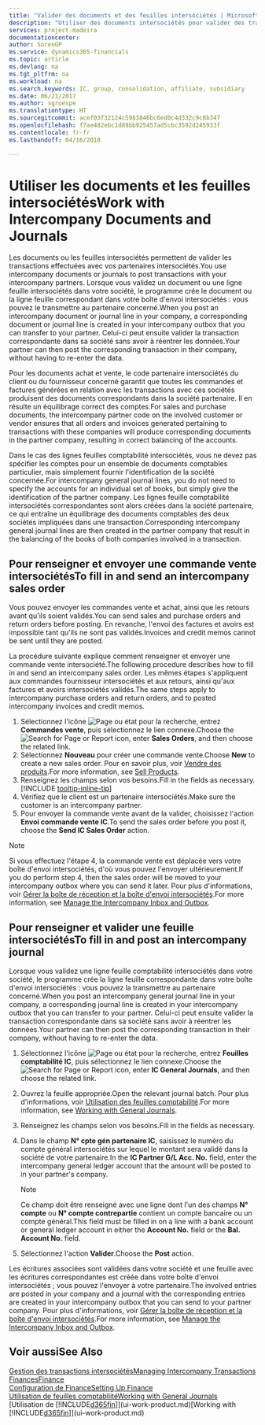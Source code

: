 ```yaml
---
title: "Valider des documents et des feuilles intersociétés | Microsoft Docs"
description: "Utiliser des documents intersociétés pour valider des transactions avec vos partenaires intersociétés."
services: project-madeira
documentationcenter: 
author: SorenGP
ms.service: dynamics365-financials
ms.topic: article
ms.devlang: na
ms.tgt_pltfrm: na
ms.workload: na
ms.search.keywords: IC, group, consolidation, affiliate, subsidiary
ms.date: 06/21/2017
ms.author: sgroespe
ms.translationtype: HT
ms.sourcegitcommit: acef03f32124c5983846bc6ed0c4d332c9c8b347
ms.openlocfilehash: f7ae482ebc1d89bb925457ad5cbc3592d245933f
ms.contentlocale: fr-fr
ms.lasthandoff: 04/16/2018

---
```

# <a name="work-with-intercompany-documents-and-journals"></a><span data-ttu-id="659e2-103">Utiliser les documents et les feuilles intersociétés</span><span class="sxs-lookup"><span data-stu-id="659e2-103">Work with Intercompany Documents and Journals</span></span>
<span data-ttu-id="659e2-104">Les documents ou les feuilles intersociétés permettent de valider les transactions effectuées avec vos partenaires intersociétés.</span><span class="sxs-lookup"><span data-stu-id="659e2-104">You use intercompany documents or journals to post transactions with your intercompany partners.</span></span> <span data-ttu-id="659e2-105">Lorsque vous validez un document ou une ligne feuille intersociétés dans votre société, le programme crée le document ou la ligne feuille correspondant dans votre boîte d'envoi intersociétés : vous pouvez le transmettre au partenaire concerné.</span><span class="sxs-lookup"><span data-stu-id="659e2-105">When you post an intercompany document or journal line in your company, a corresponding document or journal line is created in your intercompany outbox that you can transfer to your partner.</span></span> <span data-ttu-id="659e2-106">Celui-ci peut ensuite valider la transaction correspondante dans sa société sans avoir à réentrer les données.</span><span class="sxs-lookup"><span data-stu-id="659e2-106">Your partner can then post the corresponding transaction in their company, without having to re-enter the data.</span></span>

<span data-ttu-id="659e2-107">Pour les documents achat et vente, le code partenaire intersociétés du client ou du fournisseur concerné garantit que toutes les commandes et factures générées en relation avec les transactions avec ces sociétés produisent des documents correspondants dans la société partenaire. Il en résulte un équilibrage correct des comptes.</span><span class="sxs-lookup"><span data-stu-id="659e2-107">For sales and purchase documents, the intercompany partner code on the involved customer or vendor ensures that all orders and invoices generated pertaining to transactions with these companies will produce corresponding documents in the partner company, resulting in correct balancing of the accounts.</span></span>

<span data-ttu-id="659e2-108">Dans le cas des lignes feuilles comptabilité intersociétés, vous ne devez pas spécifier les comptes pour un ensemble de documents comptables particulier, mais simplement fournir l'identification de la société concernée.</span><span class="sxs-lookup"><span data-stu-id="659e2-108">For intercompany general journal lines, you do not need to specify the accounts for an individual set of books, but simply give the identification of the partner company.</span></span> <span data-ttu-id="659e2-109">Les lignes feuille comptabilité intersociétés correspondantes sont alors créées dans la société partenaire, ce qui entraîne un équilibrage des documents comptables des deux sociétés impliquées dans une transaction.</span><span class="sxs-lookup"><span data-stu-id="659e2-109">Corresponding intercompany general journal lines are then created in the partner company that result in the balancing of the books of both companies involved in a transaction.</span></span>

## <a name="to-fill-in-and-send-an-intercompany-sales-order"></a><span data-ttu-id="659e2-110">Pour renseigner et envoyer une commande vente intersociétés</span><span class="sxs-lookup"><span data-stu-id="659e2-110">To fill in and send an intercompany sales order</span></span>
<span data-ttu-id="659e2-111">Vous pouvez envoyer les commandes vente et achat, ainsi que les retours avant qu'ils soient validés.</span><span class="sxs-lookup"><span data-stu-id="659e2-111">You can send sales and purchase orders and return orders before posting.</span></span> <span data-ttu-id="659e2-112">En revanche, l'envoi des factures et avoirs est impossible tant qu'ils ne sont pas validés.</span><span class="sxs-lookup"><span data-stu-id="659e2-112">Invoices and credit memos cannot be sent until they are posted.</span></span>

<span data-ttu-id="659e2-113">La procédure suivante explique comment renseigner et envoyer une commande vente intersociété.</span><span class="sxs-lookup"><span data-stu-id="659e2-113">The following procedure describes how to fill in and send an intercompany sales order.</span></span> <span data-ttu-id="659e2-114">Les mêmes étapes s'appliquent aux commandes fournisseur intersociétés et aux retours, ainsi qu'aux factures et avoirs intersociétés validés.</span><span class="sxs-lookup"><span data-stu-id="659e2-114">The same steps apply to intercompany purchase orders and return orders, and to posted intercompany invoices and credit memos.</span></span>  

1. <span data-ttu-id="659e2-115">Sélectionnez l'icône ![Page ou état pour la recherche](media/ui-search/search_small.png "Page ou état pour la recherche"), entrez **Commandes vente**, puis sélectionnez le lien connexe.</span><span class="sxs-lookup"><span data-stu-id="659e2-115">Choose the ![Search for Page or Report](media/ui-search/search_small.png "Search for Page or Report icon") icon, enter **Sales Orders**, and then choose the related link.</span></span>  
2. <span data-ttu-id="659e2-116">Sélectionnez **Nouveau** pour créer une commande vente.</span><span class="sxs-lookup"><span data-stu-id="659e2-116">Choose **New** to create a new sales order.</span></span> <span data-ttu-id="659e2-117">Pour en savoir plus, voir [Vendre des produits](sales-how-sell-products.md).</span><span class="sxs-lookup"><span data-stu-id="659e2-117">For more information, see [Sell Products](sales-how-sell-products.md).</span></span>  
3. <span data-ttu-id="659e2-118">Renseignez les champs selon vos besoins.</span><span class="sxs-lookup"><span data-stu-id="659e2-118">Fill in the fields as necessary.</span></span> [!INCLUDE [tooltip-inline-tip](includes/tooltip-inline-tip_md.md)]
4. <span data-ttu-id="659e2-119">Vérifiez que le client est un partenaire intersociétés.</span><span class="sxs-lookup"><span data-stu-id="659e2-119">Make sure the customer is an intercompany partner.</span></span>
5. <span data-ttu-id="659e2-120">Pour envoyer la commande vente avant de la valider, choisissez l'action **Envoi commande vente IC**.</span><span class="sxs-lookup"><span data-stu-id="659e2-120">To send the sales order before you post it, choose the **Send IC Sales Order** action.</span></span>

> [!NOTE]
> <span data-ttu-id="659e2-121">Si vous effectuez l'étape 4, la commande vente est déplacée vers votre boîte d'envoi intersociétés, d'où vous pouvez l'envoyer ultérieurement.</span><span class="sxs-lookup"><span data-stu-id="659e2-121">If you do perform step 4, then the sales order will be moved to your intercompany outbox where you can send it later.</span></span> <span data-ttu-id="659e2-122">Pour plus d'informations, voir [Gérer la boîte de réception et la boîte d'envoi intersociétés](intercompany-how-manage-intercompany-inbox.md).</span><span class="sxs-lookup"><span data-stu-id="659e2-122">For more information, see [Manage the Intercompany Inbox and Outbox](intercompany-how-manage-intercompany-inbox.md).</span></span>

## <a name="to-fill-in-and-post-an-intercompany-journal"></a><span data-ttu-id="659e2-123">Pour renseigner et valider une feuille intersociétés</span><span class="sxs-lookup"><span data-stu-id="659e2-123">To fill in and post an intercompany journal</span></span>
<span data-ttu-id="659e2-124">Lorsque vous validez une ligne feuille comptabilité intersociétés dans votre société, le programme crée la ligne feuille correspondante dans votre boîte d'envoi intersociétés : vous pouvez la transmettre au partenaire concerné.</span><span class="sxs-lookup"><span data-stu-id="659e2-124">When you post an intercompany general journal line in your company, a corresponding journal line is created in your intercompany outbox that you can transfer to your partner.</span></span> <span data-ttu-id="659e2-125">Celui-ci peut ensuite valider la transaction correspondante dans sa société sans avoir à réentrer les données.</span><span class="sxs-lookup"><span data-stu-id="659e2-125">Your partner can then post the corresponding transaction in their company, without having to re-enter the data.</span></span>

1. <span data-ttu-id="659e2-126">Sélectionnez l'icône ![Page ou état pour la recherche](media/ui-search/search_small.png "Page ou état pour la recherche"), entrez **Feuilles comptabilité IC**, puis sélectionnez le lien connexe.</span><span class="sxs-lookup"><span data-stu-id="659e2-126">Choose the ![Search for Page or Report](media/ui-search/search_small.png "Search for Page or Report icon") icon, enter **IC General Journals**, and then choose the related link.</span></span>  
2. <span data-ttu-id="659e2-127">Ouvrez la feuille appropriée.</span><span class="sxs-lookup"><span data-stu-id="659e2-127">Open the relevant journal batch.</span></span> <span data-ttu-id="659e2-128">Pour plus d'informations, voir [Utilisation des feuilles comptabilité](ui-work-general-journals.md).</span><span class="sxs-lookup"><span data-stu-id="659e2-128">For more information, see [Working with General Journals](ui-work-general-journals.md).</span></span>
3. <span data-ttu-id="659e2-129">Renseignez les champs selon vos besoins.</span><span class="sxs-lookup"><span data-stu-id="659e2-129">Fill in the fields as necessary.</span></span>
4. <span data-ttu-id="659e2-130">Dans le champ **N° cpte gén partenaire IC**, saisissez le numéro du compte général intersociétés sur lequel le montant sera validé dans la société de votre partenaire.</span><span class="sxs-lookup"><span data-stu-id="659e2-130">In the **IC Partner G/L Acc. No.** field, enter the intercompany general ledger account that the amount will be posted to in your partner's company.</span></span>

    > [!NOTE]
    > <span data-ttu-id="659e2-131">Ce champ doit être renseigné avec une ligne dont l'un des champs **N° compte** ou  **N° compte contrepartie** contient un compte bancaire ou un compte général.</span><span class="sxs-lookup"><span data-stu-id="659e2-131">This field must be filled in on a line with a bank account or general ledger account in either the **Account No.** field or the **Bal. Account No.** field.</span></span>  
5. <span data-ttu-id="659e2-132">Sélectionnez l'action **Valider**.</span><span class="sxs-lookup"><span data-stu-id="659e2-132">Choose the **Post** action.</span></span>

<span data-ttu-id="659e2-133">Les écritures associées sont validées dans votre société et une feuille avec les écritures correspondantes est créée dans votre boîte d'envoi intersociétés ; vous pouvez l'envoyer à votre partenaire.</span><span class="sxs-lookup"><span data-stu-id="659e2-133">The involved entries are posted in your company and a journal with the corresponding entries are created in your intercompany outbox that you can send to your partner company.</span></span> <span data-ttu-id="659e2-134">Pour plus d'informations, voir [Gérer la boîte de réception et la boîte d'envoi intersociétés](intercompany-how-manage-intercompany-inbox.md).</span><span class="sxs-lookup"><span data-stu-id="659e2-134">For more information, see [Manage the Intercompany Inbox and Outbox](intercompany-how-manage-intercompany-inbox.md).</span></span> 

## <a name="see-also"></a><span data-ttu-id="659e2-135">Voir aussi</span><span class="sxs-lookup"><span data-stu-id="659e2-135">See Also</span></span>
[<span data-ttu-id="659e2-136">Gestion des transactions intersociétés</span><span class="sxs-lookup"><span data-stu-id="659e2-136">Managing Intercompany Transactions</span></span>](intercompany-manage.md)  
[<span data-ttu-id="659e2-137">Finances</span><span class="sxs-lookup"><span data-stu-id="659e2-137">Finance</span></span>](finance.md)  
[<span data-ttu-id="659e2-138">Configuration de Finance</span><span class="sxs-lookup"><span data-stu-id="659e2-138">Setting Up Finance</span></span>](finance-setup-finance.md)  
[<span data-ttu-id="659e2-139">Utilisation de feuilles comptabilité</span><span class="sxs-lookup"><span data-stu-id="659e2-139">Working with General Journals</span></span>](ui-work-general-journals.md)  
<span data-ttu-id="659e2-140">[Utilisation de [!INCLUDE[d365fin](includes/d365fin_md.md)]](ui-work-product.md)</span><span class="sxs-lookup"><span data-stu-id="659e2-140">[Working with [!INCLUDE[d365fin](includes/d365fin_md.md)]](ui-work-product.md)</span></span>

